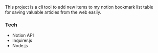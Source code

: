 This project is a cli tool to add new items to my notion bookmark list table for saving valuable articles from the web easily.

### Tech

- Notion API
- Inquirer.js
- Node.js
